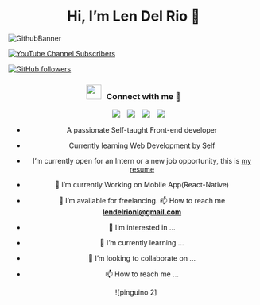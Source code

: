 <div align="center">
<h1 align="center">Hi, I’m Len Del Rio 👋</h1>
</div>

![GithubBanner](https://github.com/Lenindelrionicaragua/Lenindelrionicaragua/assets/142052112/fe8b236b-9f90-484c-b84f-d9c41f157629)

 

[![YouTube Channel Subscribers](https://img.shields.io/youtube/channel/subscribers/UCIjEgHA1vatSR2K4rfcdNRg?style=social)](https://www.youtube.com/channel/UC2-4csTBTnyhF71dPob8MHw)

[![GitHub followers](https://img.shields.io/github/followers/arisguimera?style=social)](https://github.com/ArisGuimera)
<h3 align="center" > <img src="https://media.giphy.com/media/iY8CRBdQXODJSCERIr/giphy.gif" width="30" height="30" style="margin-right: 10px;">Connect with me 🤝 </h3>

<p align="center">

 <div align="center"  class="icons-social" style="margin-left: 10px;">
        <a style="margin-left: 10px;"  target="_blank" href="https://www.linkedin.com/in/len-del-rio-31a2882ab/">
			<img src="https://img.icons8.com/doodle/40/000000/linkedin--v2.png"></a>
        <a style="margin-left: 10px;" target="_blank" href="https://github.com/Lenindelrionicaragua">
		<img src="https://img.icons8.com/doodle/40/000000/github--v1.png"></a>
        <a style="margin-left: 10px;" target="_blank" href="https://www.instagram.com/lenin_del_rio/">
			<img src="https://img.icons8.com/doodle/40/000000/instagram-new--v2.png"></a>
		<a style="margin-left: 10px;" target="_blank" href="https://www.youtube.com/channel/UC2-4csTBTnyhF71dPob8MHw">
				<img src="https://img.icons8.com/doodle/1x/youtube--v2.png" ></a>
</p>

- A passionate Self-taught Front-end developer
- Currently learning Web Development by Self
- I’m currently open for an Intern or a new job opportunity, this is [my resume](https://app.enhancv.com/share/81f37b4f/?utm_medium=growth&utm_campaign=share-resume&utm_source=dynamic)
- 🌱 I’m currently Working on Mobile App(React-Native)
- 🤝 I’m available for freelancing.
📫 How to reach me **lendelrionl@gmail.com**




- 👀 I’m interested in ...
- 🌱 I’m currently learning ...
- 💞️ I’m looking to collaborate on ...
- 📫 How to reach me ...

<!---
Lendelrio/Lendelrio is a ✨ special ✨ repository because its `README.md` (this file) appears on your GitHub profile.
You can click the Preview link to take a look at your changes.
--->
![pinguino 2]
